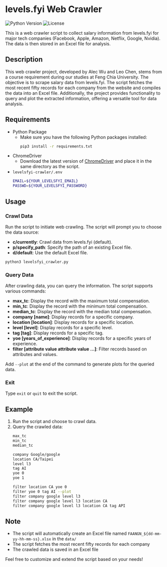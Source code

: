 # levels.fyi Web Crawler
![Python Version](https://img.shields.io/badge/python-v3.8%2B-blue)
![License](https://img.shields.io/badge/license-MIT-green)

This is a web crawler script to collect salary information from levels.fyi for major tech companies (Facebook, Apple, Amazon, Netflix, Google, Nvidia). The data is then stored in an Excel file for analysis.

## Description
This web crawler project, developed by Alec Wu and Leo Chen, stems from a course requirement during our studies at Feng Chia University. The objective is to scrape salary data from levels.fyi. The script fetches the most recent fifty records for each company from the website and compiles the data into an Excel file. Additionally, the project provides functionality to query and plot the extracted information, offering a versatile tool for data analysis.

## Requirements
- Python Package
  - Make sure you have the following Python packages installed:
    ```bash
    pip3 install -r requirements.txt
    ```
- ChromeDriver
    - Download the latest version of [ChromeDriver](https://chromedriver.chromium.org/downloads) and place it in the same directory as the script.
- ```levelsfyi-crawler/.env```
    ```bash
    EMAIL=${YOUR_LEVELSFYI_EMAIL}
    PASSWD=${YOUR_LEVELSFYI_PASSWORD}
    ```

## Usage

### Crawl Data
Run the script to initiate web crawling. The script will prompt you to choose the data source:

- **c/currently**: Crawl data from levels.fyi (default).
- **p/specify_path**: Specify the path of an existing Excel file.
- **d/default**: Use the default Excel file.

```bash
python3 levelsfyi_crawler.py
```

### Query Data

After crawling data, you can query the information. The script supports various commands:

- **max_tc**: Display the record with the maximum total compensation.
- **min_tc**: Display the record with the minimum total compensation.
- **median_tc**: Display the record with the median total compensation.
- **company [name]**: Display records for a specific company.
- **location [location]**: Display records for a specific location.
- **level [level]**: Display records for a specific level.
- **tag [tag]**: Display records for a specific tag.
- **yoe [years_of_experience]**: Display records for a specific years of experience.
- **filter [attribute value attribute value ...]**: Filter records based on attributes and values.

Add ```--plot``` at the end of the command to generate plots for the queried data.

### Exit
Type ```exit``` or ```quit``` to exit the script.

## Example
1. Run the script and choose to crawl data.
2. Query the crawled data:
    ```bash
    max_tc
    min_tc
    median_tc

    company Google/google
    location CA/Taipei
    level l3
    tag AI
    yoe 0
    yoe 1

    filter location CA yoe 0
    filter yoe 0 tag AI --plot
    filter company google level l3
    filter company google level l3 location CA
    filter company google level l3 location CA tag API
    ```

## Note
- The script will automatically create an Excel file named ```FAANGN_${dd-mm-yy-hh-mm-ss}.xlsx``` in the ```data/```
- The script fetches the most recent fifty records for each company
- The crawled data is saved in an Excel file

Feel free to customize and extend the script based on your needs!

